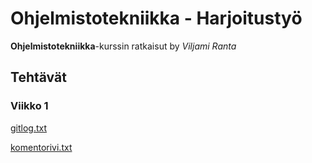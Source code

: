 # Ohjelmistotekniikka - Harjoitustyö

**Ohjelmistotekniikka**-kurssin ratkaisut by *Viljami Ranta*

## Tehtävät

### Viikko 1

[gitlog.txt](./laskarit/viikko1/gitlog.txt)

[komentorivi.txt](./laskarit/viikko1/komentorivi.txt)